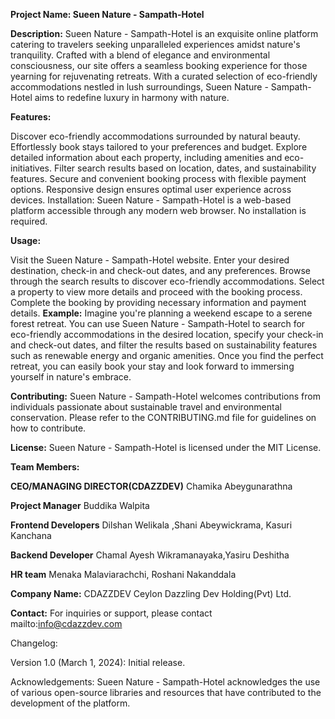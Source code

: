 **Project Name: Sueen Nature - Sampath-Hotel**

**Description:**
Sueen Nature - Sampath-Hotel is an exquisite online platform catering to travelers seeking unparalleled experiences amidst nature's tranquility. Crafted with a blend of elegance and environmental consciousness, our site offers a seamless booking experience for those yearning for rejuvenating retreats. With a curated selection of eco-friendly accommodations nestled in lush surroundings, Sueen Nature - Sampath-Hotel aims to redefine luxury in harmony with nature.

**Features:**

Discover eco-friendly accommodations surrounded by natural beauty.
Effortlessly book stays tailored to your preferences and budget.
Explore detailed information about each property, including amenities and eco-initiatives.
Filter search results based on location, dates, and sustainability features.
Secure and convenient booking process with flexible payment options.
Responsive design ensures optimal user experience across devices.
Installation:
Sueen Nature - Sampath-Hotel is a web-based platform accessible through any modern web browser. No installation is required.

**Usage:**

Visit the Sueen Nature - Sampath-Hotel website.
Enter your desired destination, check-in and check-out dates, and any preferences.
Browse through the search results to discover eco-friendly accommodations.
Select a property to view more details and proceed with the booking process.
Complete the booking by providing necessary information and payment details.
**Example:**
Imagine you're planning a weekend escape to a serene forest retreat. You can use Sueen Nature - Sampath-Hotel to search for eco-friendly accommodations in the desired location, specify your check-in and check-out dates, and filter the results based on sustainability features such as renewable energy and organic amenities. Once you find the perfect retreat, you can easily book your stay and look forward to immersing yourself in nature's embrace.

**Contributing:**
Sueen Nature - Sampath-Hotel welcomes contributions from individuals passionate about sustainable travel and environmental conservation. Please refer to the CONTRIBUTING.md file for guidelines on how to contribute.

**License:**
Sueen Nature - Sampath-Hotel is licensed under the MIT License.

**Team Members:**

**CEO/MANAGING DIRECTOR(CDAZZDEV)**
Chamika Abeygunarathna

**Project Manager**
Buddika Walpita

**Frontend Developers**
Dilshan Welikala ,Shani Abeywickrama, Kasuri Kanchana

**Backend Developer**
Chamal Ayesh Wikramanayaka,Yasiru Deshitha 

**HR team**
Menaka Malaviarachchi, Roshani Nakanddala

**Company Name:**
CDAZZDEV
Ceylon Dazzling Dev Holding(Pvt) Ltd.

**Contact:**
For inquiries or support, please contact mailto:info@cdazzdev.com

Changelog:

Version 1.0 (March 1, 2024): Initial release.

Acknowledgements:
Sueen Nature - Sampath-Hotel acknowledges the use of various open-source libraries and resources that have contributed to the development of the platform.
